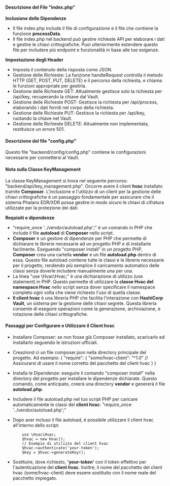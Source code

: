 #### Descrizione del File "index.php"

**Inclusione delle Dipendenze** 
- Il file index.php include il file di configurazione e il file che contiene la funzione **processData**.
- Il file index.php nel backend può gestire richieste API per elaborare i dati e gestire le chiavi crittografiche. Puoi ulteriormente estendere questo file per includere più endpoint e funzionalità in base alle tue esigenze.

**Impostazione degli Header** 
- Imposta il contenuto della risposta come JSON.
- Gestione delle Richieste: La funzione handleRequest controlla il metodo HTTP (GET, POST, PUT, DELETE) e il percorso della richiesta, e chiama le funzioni appropriate per gestirla.
- Gestione delle Richieste GET: Attualmente gestisce solo la richiesta per /api/key, recuperando la chiave dal Vault.
- Gestione delle Richieste POST: Gestisce la richiesta per /api/process, elaborando i dati forniti nel corpo della richiesta.
- Gestione delle Richieste PUT: Gestisce la richiesta per /api/key, ruotando la chiave nel Vault.
- Gestione delle Richieste DELETE: Attualmente non implementata, restituisce un errore 501.

#### Descrizione del file "config.php"

Questo file "backend/config/config.php" contiene le configurazioni necessarie per connettersi al Vault.

#### Nota sulla Classe KeyManagement

La classe KeyManagement si trova nel seguente percorso: "backend/api/key_management.php".
Occorre avere il client **hvac** installato tramite **Composer**.
L'inclusione e l'utilizzo di un client per la gestione delle chiavi crittografiche è un passaggio fondamentale per assicurare che il sistema Phalanx EDR/XDR possa gestire in modo sicuro le chiavi di cifratura utilizzate per la protezione dei dati.

**Requisiti e dipendenze**

- "require_once '../vendor/autoload.php';" è un comando in PHP che include il file **autoload** di **Composer** nello script.
- **Composer** è un gestore di dipendenze per PHP che permette di dichiarare le librerie necessarie ad un progetto PHP e di installarle facilmente. Eseguendo "composer install" in un progetto PHP, **Composer** crea una cartella **vendor** e un file **autoload.php** dentro di essa. Questo file autoload contiene tutte le classi e le librerie necessarie per il progetto, rendendo più semplice il caricamento automatico delle classi senza doverle includere manualmente una per una.
- La linea "use \Hvac\Hvac;" è una dichiarazione di utilizzo (use statement) in PHP. Questo permette di utilizzare la **classe Hvac del namespace Hvac** nello script senza dover specificare il namespace completo ogni volta che viene richiesto l'uso di quella classe.
- **Il client hvac** è una libreria PHP che facilita l'interazione con **HashiCorp Vault**, un sistema per la gestione delle chiavi segrete. Questa libreria consente di eseguire operazioni come la generazione, archiviazione, e rotazione delle chiavi crittografiche.

#### Passaggi per Configurare e Utilizzare il Client hvac

- Installare Composer: se non fosse già Composer installato, scaricarlo ed installarlo seguendo le istruzioni ufficiali.
- Creaziond ci un file composer.json nella directory principale del progetto. Ad esempio:
  {
      "require": {
          "some/hvac-client": "^1.0"  // Assicurarsi di usare il nome corretto del pacchetto del client hvac
      }
  }
- Installa le Dipendenze: eseguire il comando "composer install" nella directory del progetto per installare le dipendenze dichiarate. Questo comando, come anticipato, creerà una directory **vendor** e genererà il file **autoload.php**.
- Includere il file autoload.php nel tuo script PHP per caricare automaticamente le classi del **client hvac**: "require_once '../vendor/autoload.php';"
- Dopo aver incluso il file autoload, é possibile utilizzare il client hvac all'interno dello script:
  
          use \Hvac\Hvac;
          $hvac = new Hvac();
          // Esempio di utilizzo del client hvac
          $hvac->authenticate('your-token');
          $key = $hvac->generateKey();
  
- Sostituire, dove richiesto, **'your-token'** con il token effettivo per l'autenticazione del **client hvac**. Inoltre, il nome del pacchetto del client hvac (some/hvac-client) deve essere sostituito con il nome reale del pacchetto impiegato.
